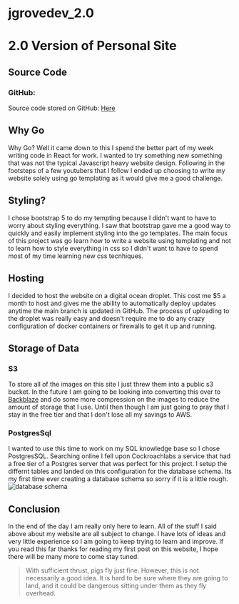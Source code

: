 # jgrovedev_2.0
# 2.0 Version of Personal Site
## Source Code
### GitHub:
Source code stored on GitHub: [Here](https://github.com/jgrove2/jgrovedev_2.0/tree/main)
## Why Go
Why Go? Well it came down to this I spend the better part of my week writing code in React for work. I wanted to try something new something that was not the typical Javascript heavy website design. Following in the footsteps of a few youtubers that I follow I ended up choosing to write my website solely using go templating as it would give me a good challenge.
## Styling?
I chose bootstrap 5 to do my tempting because I didn't want to have to worry about styling everything. I saw that bootstrap gave me a good way to quickly and easily implement styling into the go templates.  The main focus of this project was go learn how to write a website using templating and not to learn how to style everything in css so I didn't want to have to spend most of my time learning new css tecnhiques. 
## Hosting
I decided to host the website on a digital ocean droplet. This cost me $5 a month to host and gives me the ability to automatically deploy updates anytime the main branch is updated in GitHub. The process of uploading to the droplet was really easy and doesn't require me to do any crazy configuration of docker containers or firewalls to get it up and running.
## Storage of Data
### S3
To store all of the images on this site I just threw them into a public s3 bucket. In the future I am going to be looking into converting this over to [Backblaze](https://www.backblaze.com/cloud-storage) and do some more compression on the images to reduce the amount of storage that I use. Until then though I am just going to pray that I stay in the free tier and that I don't lose all my savings to AWS.
### PostgresSql
I wanted to use this time to work on my SQL knowledge base so I chose PostgresSQL. Searching online I fell upon Cockroachlabs a service that had a free tier of a Postgres server that was perfect for this project. I setup the differnt tables and landed on this configuration for the database schema. Its my first time ever creating a database schema so sorry if it is a little rough.
![database schema](https://s3.amazonaws.com/jgrovedev2.0bucket/1/dbrelationship.png)
## Conclusion
In the end of the day I am really only here to learn. All of the stuff I said above about my website are all subject to change. I have lots of ideas and very little experience so I am going to keep trying to learn and improve. If you read this far thanks for reading my first post on this website, I hope there will be many more to come stay tuned. 
> With sufficient thrust, pigs fly just fine. However, this is not necessarily a good idea. It is hard to be sure where they are going to land, and it could be dangerous sitting under them as they fly overhead.
